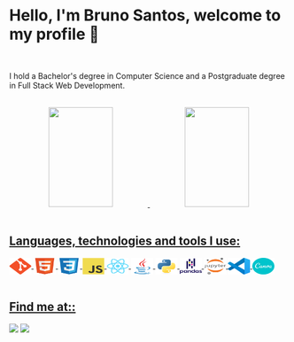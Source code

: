 <h1>Hello, I'm Bruno Santos, welcome to my profile 👋</h1>
<br>

<p>I hold a Bachelor's degree in Computer Science and a Postgraduate degree in Full Stack Web Development.</p>

<br>
<div align="center">
  <a href="https://github.com/brunorgdsantos">
  <img height="180em" width="48%" src="https://github-readme-stats.vercel.app/api?username=brunorgdsantos&show_icons=true&theme=dracula&include_all_commits=true&count_private=true"/>
  <img height="180em" width="48%" src="https://github-readme-stats.vercel.app/api/top-langs/?username=brunorgdsantos&layout=compact&langs_count=7&theme=dracula"/>
</div>
<br>
  
 <h2>Languages, technologies and tools I use:</h2>
 <div style="display: inline_block">
 <img align="center" alt="Bruno-HTML" height="30" width="40" src="https://raw.githubusercontent.com/devicons/devicon/master/icons/git/git-original.svg">
 <img align="center" alt="Bruno-HTML" height="30" width="40" src="https://raw.githubusercontent.com/devicons/devicon/master/icons/html5/html5-original.svg">
 <img align="center" alt="Bruno-CSS" height="30" width="40" src="https://raw.githubusercontent.com/devicons/devicon/master/icons/css3/css3-original.svg">
 <img align="center" alt="Bruno-JS" height="30" width="40" src="https://github.com/devicons/devicon/blob/master/icons/javascript/javascript-original.svg">
 <img align="center" alt="Bruno-JS" height="30" width="40" src="https://github.com/devicons/devicon/blob/master/icons/react/react-original.svg">
 <img align="center" alt="Bruno-Java" height="30" width="40" src="https://github.com/devicons/devicon/blob/master/icons/java/java-original.svg">
 <img align="center" alt="Bruno-Python" height="30" width="40" src="https://raw.githubusercontent.com/devicons/devicon/master/icons/python/python-original.svg">
 <img align="center" alt="Bruno-Pandas" height="30" width="40" src="https://github.com/devicons/devicon/blob/master/icons/pandas/pandas-original-wordmark.svg">
 <img align="center" alt="Bruno-Jupiter" height="30" width="40" src="https://github.com/devicons/devicon/blob/master/icons/jupyter/jupyter-original-wordmark.svg">
 <img align="center" alt="Bruno-VsCode" height="30" width="40" src="https://github.com/devicons/devicon/blob/master/icons/vscode/vscode-original.svg">
 <img align="center" alt="Bruno-Canva" height="30" width="40" src="https://github.com/devicons/devicon/blob/master/icons/canva/canva-original.svg">
</div>
<br>
 
###
  
  <h2>Find me at::</h2>
<div> 
  <a href = "mailto:brunorgdsantos@gmail.com"><img src="https://img.shields.io/badge/-Gmail-%23333?style=for-the-badge&logo=gmail&logoColor=white" target="_blank"></a>
  <a href="https://www.linkedin.com/in/brunord-santos/" target="_blank"><img src="https://img.shields.io/badge/-LinkedIn-%230077B5?style=for-the-badge&logo=linkedin&logoColor=white" target="_blank"></a> 
 </div>
